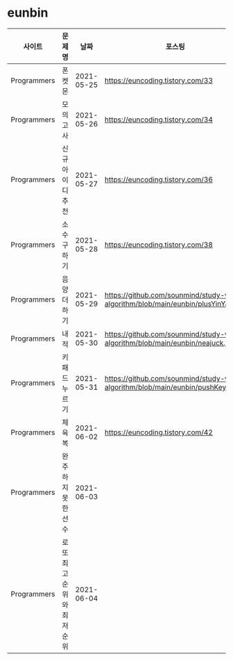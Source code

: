 # eunbin

|사이트|문제명|날짜|포스팅|
|---|------|---|---|
|Programmers|폰켓몬|2021-05-25|https://euncoding.tistory.com/33|
|Programmers|모의고사|2021-05-26|https://euncoding.tistory.com/34|
|Programmers|신규 아이디 추천|2021-05-27|https://euncoding.tistory.com/36|
|Programmers|소수 구하기|2021-05-28|https://euncoding.tistory.com/38|
|Programmers|음양 더하기|2021-05-29|https://github.com/sounmind/study-with-algorithm/blob/main/eunbin/plusYinYang.js|
|Programmers|내적|2021-05-30|https://github.com/sounmind/study-with-algorithm/blob/main/eunbin/neajuck.js|
|Programmers|키패드 누르기|2021-05-31|https://github.com/sounmind/study-with-algorithm/blob/main/eunbin/pushKeypad.js|
|Programmers|체육복|2021-06-02|https://euncoding.tistory.com/42|
|Programmers|완주하지 못한 선수|2021-06-03||
|Programmers|로또 최고순위와 최저순위|2021-06-04||
